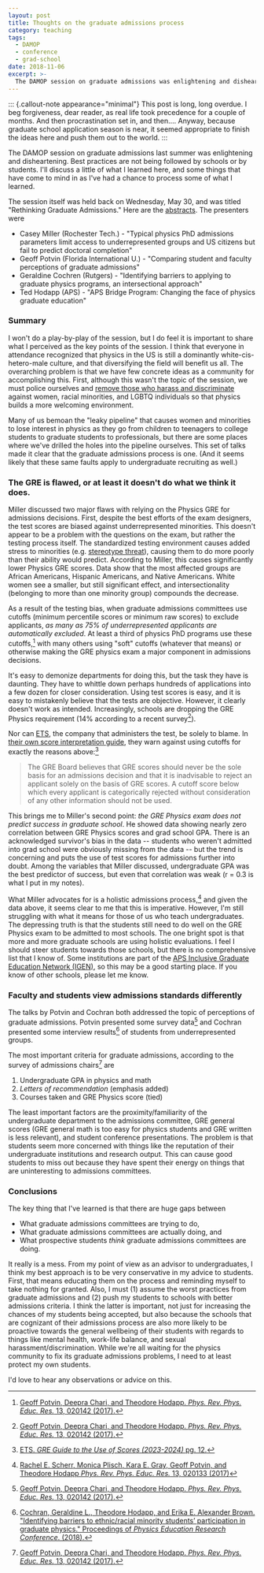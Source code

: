 ```yaml
---
layout: post
title: Thoughts on the graduate admissions process
category: teaching
tags:
  - DAMOP
  - conference
  - grad-school
date: 2018-11-06
excerpt: >-
  The DAMOP session on graduate admissions was enlightening and disheartening.  Best practices are not being followed by schools or by students.  I'll discuss a little of what I learned here.
---
```


::: {.callout-note appearance="minimal"}
This post is long, long overdue.  I beg forgiveness, dear reader, as real life took precedence for a couple of months.  And then procrastination set in, and then.... Anyway, because graduate school application season is near, it seemed appropriate to finish the ideas here and push them out to the world.
:::

The DAMOP session on graduate admissions last summer was enlightening and disheartening.  Best practices are not being followed by schools or by students.  I'll discuss a little of what I learned here, and some things that have come to mind in as I've had a chance to process some of what I learned.

The session itself was held back on Wednesday, May 30, and was titled "Rethinking Graduate Admissions."
Here are the [abstracts](http://meetings.aps.org/Meeting/DAMOP18/Session/K08).  The presenters were

* Casey Miller (Rochester Tech.) - "Typical physics PhD admissions parameters limit access to underrepresented groups and US citizens but fail to predict doctoral completion"
* Geoff Potvin (Florida International U.) - "Comparing student and faculty perceptions of graduate admissions"
* Geraldine Cochren (Rutgers) - "Identifying barriers to applying to graduate physics programs, an intersectional approach"
* Ted Hodapp (APS) - "APS Bridge Program: Changing the face of physics graduate education"

### Summary

I won't do a play-by-play of the session, but I do feel it is important to share what I perceived as the key points of the session.
I think that everyone in attendance recognized that physics in the US is still a dominantly white-cis-hetero-male culture, and that diversifying the field will benefit us all.
The overarching problem is that we have few concrete ideas as a community for accomplishing this.
First, although this wasn't the topic of the session, we must police ourselves and [remove those who harass and discriminate](http://www.nationalgeographic.com/magazine/2018/05/sexual-harassment-science-me-too-essay/) against women, racial minorities, and LGBTQ individuals so that physics builds a more welcoming environment.

Many of us bemoan the "leaky pipeline" that causes women and minorities to lose interest in physics as they go from children to teenagers to college students to graduate students to professionals,
but there are some places where we've drilled the holes into the pipeline ourselves.
This set of talks made it clear that the graduate admissions process is one.
(And it seems likely that these same faults apply to undergraduate recruiting as well.)

### The GRE is flawed, or at least it doesn't do what we think it does.

Miller discussed two major flaws with relying on the Physics GRE for admissions decisions.
First, despite the best efforts of the exam designers, the test scores are biased against underrepresented minorities.
This doesn't appear to be a problem with the questions on the exam, but rather the testing process itself.
The standardized testing environment causes added stress to minorities (e.g. [stereotype threat](http://en.wikipedia.org/wiki/Stereotype_threat)), causing them to do more poorly than their ability would predict.
According to Miller, this causes significantly lower Physics GRE scores.
Data show that the most affected groups are African Americans, Hispanic Americans, and Native Americans.
White women see a smaller, but still significant effect, and intersectionality (belonging to more than one minority group) compounds the decrease.

As a result of the testing bias, when graduate admissions committees use cutoffs (minimum percentile scores or minimum raw scores) to exclude applicants, *as many as 75% of underrepresented applicants are automatically excluded*.
At least a third of physics PhD programs use these cutoffs,[^1]
with many others using "soft" cutoffs (whatever that means) or otherwise making the GRE physics exam a major component in admissions decisions.

It's easy to demonize departments for doing this, but the task they have is daunting.
They have to whittle down perhaps hundreds of applications into a few dozen for closer consideration.
Using test scores is easy, and it is easy to mistakenly believe that the tests are objective.
However, it clearly doesn't work as intended.  Increasingly, schools are dropping the GRE Physics requirement (14% according to a recent survey[^1]).

Nor can [ETS](http://www.ets.org), the company that administers the test, be solely to blame.
In [their own score interpretation guide](http://www.ets.org/pdfs/gre/gre-guide-to-the-use-of-scores.pdf), they warn against using cutoffs for exactly the reasons above:[^2]

> The GRE Board believes that GRE scores should never be 
> the sole basis for an admissions decision and 
> that it is inadvisable to reject an applicant solely 
> on the basis of GRE scores. A cutoff score 
> below which every applicant is categorically 
> rejected without consideration of any other 
> information should not be used.

This brings me to Miller's second point: *the GRE Physics exam does not predict success in graduate school*.
He showed data showing nearly zero correlation between GRE Physics scores and grad school GPA.
There is an acknowledged survivor's bias in the data -- students who weren't admitted into grad school were obviously missing from the data -- but the trend is concerning and puts the use of test scores for admissions further into doubt.
Among the variables that Miller discussed, undergraduate GPA was the best predictor of success, but even that correlation was weak (r = 0.3 is what I put in my notes).

What Miller advocates for is a holistic admissions process,[^3] and given the data above, it seems clear to me that this is imperative.  However, I'm still struggling with what it means for those of us who teach undergraduates.  The depressing truth is that the students still need to do well on the GRE Physics exam to be admitted to most schools.  The one bright spot is that more and more graduate schools are using holistic evaluations.  I feel I should steer students towards those schools, but there is no comprehensive list that I know of.  Some institutions are part of the [APS Inclusive Graduate Education Network (IGEN)](http://www.apsbridgeprogram.org/igen/people.cfm), so this may be a good starting place.  If you know of other schools, please let me know.

### Faculty and students view admissions standards differently

The talks by Potvin and Cochran both addressed the topic of perceptions of graduate admissions.
Potvin presented some survey data[^1] and Cochran presented some interview results[^4] of students from underrepresented groups.

The most important criteria for graduate admissions, according to the survey of admissions chairs[^1] are

1. Undergraduate GPA in physics and math
2. *Letters of recommendation* (emphasis added)
3. Courses taken and GRE Physics score (tied)

The least important factors are the proximity/familiarity of the undergraduate department to the admissions committee, GRE general scores (GRE general math is too easy for physics students and GRE written is less relevant), and student conference presentations.  The problem is that students seem more concerned with things like the reputation of their undergraduate institutions and research output.  This can cause good students to miss out because they have spent their energy on things that are uninteresting to admissions committees.

### Conclusions

The key thing that I've learned is that there are huge gaps between 

*  What graduate admissions committees are trying to do,
*  What graduate admissions committees are actually doing, and
*  What prospective students *think* graduate admissions committees are doing.

It really is a mess.  From my point of view as an advisor to undergraduates, I think my best approach is to be very conservative in my advice to students.
First, that means educating them on the process and reminding myself to take nothing for granted.
Also, I must (1) assume the worst practices from graduate admissions and (2) push my students to schools with better admissions criteria.  I think the latter is important, not just for increasing the chances of my students being accepted, but also because the schools that are cognizant of their admissions process are also more likely to be proactive towards the general wellbeing of their students with regards to things like mental health, work-life balance, and sexual harassment/discrimination.  While we're all waiting for the physics community to fix its graduate admissions problems, I need to at least protect my own students.

I'd love to hear any observations or advice on this.


[^1]: [Geoff Potvin, Deepra Chari, and Theodore Hodapp. *Phys. Rev. Phys. Educ. Res.* 13, 020142 (2017).](https://doi.org/10.1103/PhysRevPhysEducRes.13.020142)

[^2]: [ETS. *GRE Guide to the Use of Scores (2023-2024)* pg. 12.](http://www.ets.org/pdfs/gre/gre-guide-to-the-use-of-scores.pdf)

[^3]: [Rachel E. Scherr, Monica Plisch, Kara E. Gray, Geoff Potvin, and Theodore Hodapp *Phys. Rev. Phys. Educ. Res.* 13, 020133 (2017)](http://dx.doi.org/10.1103/PhysRevPhysEducRes.13.020133)

[^4]: [Cochran, Geraldine L., Theodore Hodapp, and Erika E. Alexander Brown. "Identifying barriers to ethnic/racial minority students’ participation in graduate physics." Proceedings of *Physics Education Research Conference*. (2018).](http://www.apsbridgeprogram.org/resources/Identifying-Barriers-Cochran.pdf)

